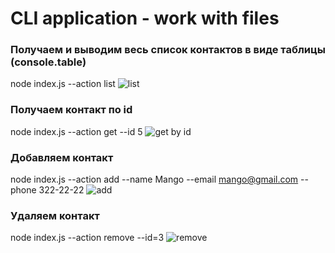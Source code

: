 # CLI application - work with files

### Получаем и выводим весь список контактов в виде таблицы (console.table)

node index.js --action list
![list](https://monosnap.com/file/1aNJ7JDmosJh0JBp137LvdLjuOjwOG)

### Получаем контакт по id

node index.js --action get --id 5
![get by id](https://monosnap.com/file/VaXivYDdJbaMu7FFyHCk752wnTVcLY)

### Добавляем контакт

node index.js --action add --name Mango --email mango@gmail.com --phone 322-22-22
![add](https://monosnap.com/file/hTnUPEQFhKgnh0dP0rd9n2yqZVklRB)

### Удаляем контакт

node index.js --action remove --id=3
![remove](https://monosnap.com/file/t61TrtxIXdWKeJCSqMSJQyeYm9pLr8)
